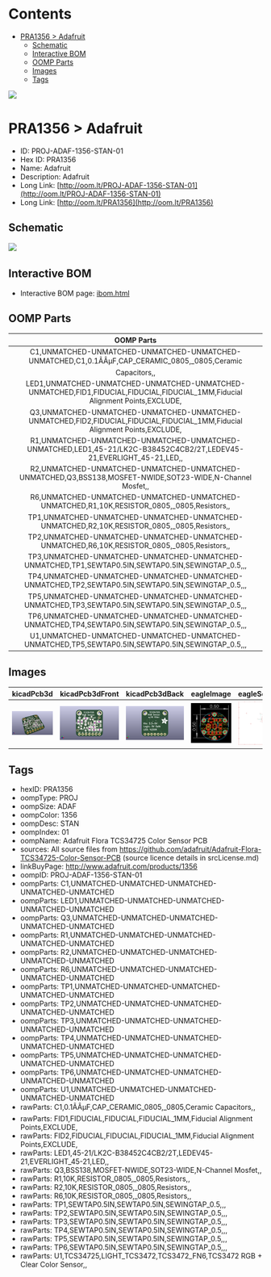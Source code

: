 



Contents
========

* [PRA1356 > Adafruit](#pra1356--adafruit)
	* [Schematic](#schematic)
	* [Interactive BOM](#interactive-bom)
	* [OOMP Parts](#oomp-parts)
	* [Images](#images)
	* [Tags](#tags)
  
![][im]
# PRA1356 > Adafruit

- ID: PROJ-ADAF-1356-STAN-01
- Hex ID: PRA1356
- Name: Adafruit
- Description: Adafruit
- Long Link: [http://oom.lt/PROJ-ADAF-1356-STAN-01](http://oom.lt/PROJ-ADAF-1356-STAN-01)
- Long Link: [http://oom.lt/PRA1356](http://oom.lt/PRA1356)

## Schematic
  
![][schem]
## Interactive BOM

- Interactive BOM page: [ibom.html](https://htmlpreview.github.io/?https://github.com/oomlout/oomlout_OOMP_projects/blob/main/PROJ-ADAF-1356-STAN-01/kicad/bom/ibom.html)

## OOMP Parts
  

|OOMP Parts|
| :---: |
|C1,UNMATCHED-UNMATCHED-UNMATCHED-UNMATCHED-UNMATCHED,C1,0.1ÃÂµF,CAP_CERAMIC_0805,_0805,Ceramic Capacitors,,|
|LED1,UNMATCHED-UNMATCHED-UNMATCHED-UNMATCHED-UNMATCHED,FID1,FIDUCIAL,FIDUCIAL,FIDUCIAL_1MM,Fiducial Alignment Points,EXCLUDE,|
|Q3,UNMATCHED-UNMATCHED-UNMATCHED-UNMATCHED-UNMATCHED,FID2,FIDUCIAL,FIDUCIAL,FIDUCIAL_1MM,Fiducial Alignment Points,EXCLUDE,|
|R1,UNMATCHED-UNMATCHED-UNMATCHED-UNMATCHED-UNMATCHED,LED1,45-21/LK2C-B38452C4CB2/2T,LEDEV45-21,EVERLIGHT_45-21,LED,,|
|R2,UNMATCHED-UNMATCHED-UNMATCHED-UNMATCHED-UNMATCHED,Q3,BSS138,MOSFET-NWIDE,SOT23-WIDE,N-Channel Mosfet,,|
|R6,UNMATCHED-UNMATCHED-UNMATCHED-UNMATCHED-UNMATCHED,R1,10K,RESISTOR_0805,_0805,Resistors,,|
|TP1,UNMATCHED-UNMATCHED-UNMATCHED-UNMATCHED-UNMATCHED,R2,10K,RESISTOR_0805,_0805,Resistors,,|
|TP2,UNMATCHED-UNMATCHED-UNMATCHED-UNMATCHED-UNMATCHED,R6,10K,RESISTOR_0805,_0805,Resistors,,|
|TP3,UNMATCHED-UNMATCHED-UNMATCHED-UNMATCHED-UNMATCHED,TP1,SEWTAP0.5IN,SEWTAP0.5IN,SEWINGTAP_0.5,,,|
|TP4,UNMATCHED-UNMATCHED-UNMATCHED-UNMATCHED-UNMATCHED,TP2,SEWTAP0.5IN,SEWTAP0.5IN,SEWINGTAP_0.5,,,|
|TP5,UNMATCHED-UNMATCHED-UNMATCHED-UNMATCHED-UNMATCHED,TP3,SEWTAP0.5IN,SEWTAP0.5IN,SEWINGTAP_0.5,,,|
|TP6,UNMATCHED-UNMATCHED-UNMATCHED-UNMATCHED-UNMATCHED,TP4,SEWTAP0.5IN,SEWTAP0.5IN,SEWINGTAP_0.5,,,|
|U1,UNMATCHED-UNMATCHED-UNMATCHED-UNMATCHED-UNMATCHED,TP5,SEWTAP0.5IN,SEWTAP0.5IN,SEWINGTAP_0.5,,,|

## Images
  
  

|kicadPcb3d|kicadPcb3dFront|kicadPcb3dBack|eagleImage|eagleSchemImage|
| :---: | :---: | :---: | :---: | :---: |
|[![kicadPcb3d](kicadPcb3d_140.png)](kicadPcb3d.png)|[![kicadPcb3dFront](kicadPcb3dFront_140.png)](kicadPcb3dFront.png)|[![kicadPcb3dBack](kicadPcb3dBack_140.png)](kicadPcb3dBack.png)|[![eagleImage](eagleImage_140.png)](eagleImage.png)|[![eagleSchemImage](eagleSchemImage_140.png)](eagleSchemImage.png)|

## Tags

- hexID: PRA1356
- oompType: PROJ
- oompSize: ADAF
- oompColor: 1356
- oompDesc: STAN
- oompIndex: 01
- oompName: Adafruit Flora TCS34725 Color Sensor PCB
- sources: All source files from https://github.com/adafruit/Adafruit-Flora-TCS34725-Color-Sensor-PCB (source licence details in srcLicense.md)
- linkBuyPage: http://www.adafruit.com/products/1356
- oompID: PROJ-ADAF-1356-STAN-01
- oompParts: C1,UNMATCHED-UNMATCHED-UNMATCHED-UNMATCHED-UNMATCHED
- oompParts: LED1,UNMATCHED-UNMATCHED-UNMATCHED-UNMATCHED-UNMATCHED
- oompParts: Q3,UNMATCHED-UNMATCHED-UNMATCHED-UNMATCHED-UNMATCHED
- oompParts: R1,UNMATCHED-UNMATCHED-UNMATCHED-UNMATCHED-UNMATCHED
- oompParts: R2,UNMATCHED-UNMATCHED-UNMATCHED-UNMATCHED-UNMATCHED
- oompParts: R6,UNMATCHED-UNMATCHED-UNMATCHED-UNMATCHED-UNMATCHED
- oompParts: TP1,UNMATCHED-UNMATCHED-UNMATCHED-UNMATCHED-UNMATCHED
- oompParts: TP2,UNMATCHED-UNMATCHED-UNMATCHED-UNMATCHED-UNMATCHED
- oompParts: TP3,UNMATCHED-UNMATCHED-UNMATCHED-UNMATCHED-UNMATCHED
- oompParts: TP4,UNMATCHED-UNMATCHED-UNMATCHED-UNMATCHED-UNMATCHED
- oompParts: TP5,UNMATCHED-UNMATCHED-UNMATCHED-UNMATCHED-UNMATCHED
- oompParts: TP6,UNMATCHED-UNMATCHED-UNMATCHED-UNMATCHED-UNMATCHED
- oompParts: U1,UNMATCHED-UNMATCHED-UNMATCHED-UNMATCHED-UNMATCHED
- rawParts: C1,0.1ÃÂµF,CAP_CERAMIC_0805,_0805,Ceramic Capacitors,,
- rawParts: FID1,FIDUCIAL,FIDUCIAL,FIDUCIAL_1MM,Fiducial Alignment Points,EXCLUDE,
- rawParts: FID2,FIDUCIAL,FIDUCIAL,FIDUCIAL_1MM,Fiducial Alignment Points,EXCLUDE,
- rawParts: LED1,45-21/LK2C-B38452C4CB2/2T,LEDEV45-21,EVERLIGHT_45-21,LED,,
- rawParts: Q3,BSS138,MOSFET-NWIDE,SOT23-WIDE,N-Channel Mosfet,,
- rawParts: R1,10K,RESISTOR_0805,_0805,Resistors,,
- rawParts: R2,10K,RESISTOR_0805,_0805,Resistors,,
- rawParts: R6,10K,RESISTOR_0805,_0805,Resistors,,
- rawParts: TP1,SEWTAP0.5IN,SEWTAP0.5IN,SEWINGTAP_0.5,,,
- rawParts: TP2,SEWTAP0.5IN,SEWTAP0.5IN,SEWINGTAP_0.5,,,
- rawParts: TP3,SEWTAP0.5IN,SEWTAP0.5IN,SEWINGTAP_0.5,,,
- rawParts: TP4,SEWTAP0.5IN,SEWTAP0.5IN,SEWINGTAP_0.5,,,
- rawParts: TP5,SEWTAP0.5IN,SEWTAP0.5IN,SEWINGTAP_0.5,,,
- rawParts: TP6,SEWTAP0.5IN,SEWTAP0.5IN,SEWINGTAP_0.5,,,
- rawParts: U1,TCS34725,LIGHT_TCS3472,TCS3472_FN6,TCS3472 RGB + Clear Color Sensor,,



[im]: kicadPcb3d_450.png
[schem]: eagleSchemImage.png
